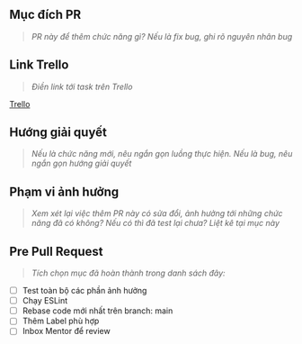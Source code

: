 ## Mục đích PR
> *PR này để thêm chức năng gì? Nếu là fix bug, ghi rõ nguyên nhân bug*

## Link Trello
> *Điền link tới task trên Trello*

[Trello](https://trello.com/)
## Hướng giải quyết
> *Nếu là chức năng mới, nêu ngắn gọn luồng thực hiện. Nếu là bug, nêu ngắn gọn hướng giải quyết*

## Phạm vi ảnh hưởng
> *Xem xét lại việc thêm PR này có sửa đổi, ảnh hưởng tới những chức năng đã có không? Nếu có thì đã test lại chưa? Liệt kê tại mục này*

## Pre Pull Request
> *Tích chọn mục đã hoàn thành trong danh sách đây:*
- [ ] Test toàn bộ các phần ảnh hưởng
- [ ] Chạy ESLint
- [ ] Rebase code mới nhất trên branch: main
- [ ] Thêm Label phù hợp
- [ ] Inbox Mentor để review
